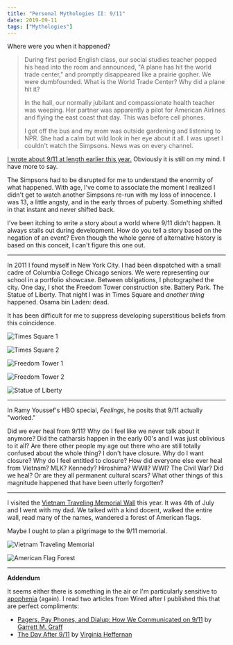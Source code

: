 ```yaml
---
title: "Personal Mythologies II: 9/11"
date: 2019-09-11
tags: ["Mythologies"]
---
```


Where were you when it happened?

> During first period English class, our social studies teacher popped his head into the room and announced, "A plane has hit the world trade center," and promptly disappeared like a prairie gopher. We were dumbfounded. What is the World Trade Center? Why did a plane hit it?
>
> In the hall, our normally jubilant and compassionate health teacher was weeping. Her partner was apparently a pilot for American Airlines and flying the east coast that day. This was before cell phones.
>
> I got off the bus and my mom was outside gardening and listening to NPR. She had a calm but wild look in her eye about it all. I was upset I couldn't watch the Simpsons. News was on every channel.

[I wrote about 9/11 at length earlier this year.](/2019/03/03/fear-immainence/) Obviously it is still on my mind. I have more to say.

The Simpsons had to be disrupted for me to understand the enormity of what happened. With age, I've come to associate the moment I realized I didn't get to watch another Simpsons re-run with my loss of innocence. I was 13, a little angsty, and in the early throes of puberty. Something shifted in that instant and never shifted back.

I've been itching to write a story about a world where 9/11 didn't happen. It always stalls out during development. How do you tell a story based on the negation of an event? Even though the whole genre of alternative history is based on this conceit, I can't figure this one out.

---

In 2011 I found myself in New York City. I had been dispatched with a small cadre of Columbia College Chicago seniors. We were representing our school in a portfolio showcase. Between obligations, I photographed the city. One day, I shot the Freedom Tower construction site. Battery Park. The Statue of Liberty. That night I was in Times Square and _another thing_ happened. Osama bin Laden: dead.

It has been difficult for me to suppress developing superstitious beliefs from this coincidence.

![Times Square 1](/images/times-square-1.jpg)

![Times Square 2](/images/times-square-2.jpg)

![Freedom Tower 1](/images/freedom-tower-1.jpg)

![Freedom Tower 2](/images/freedom-tower-2.jpg)

![Statue of Liberty](/images/statue-of-liberty.jpg)

---

In Ramy Youssef's HBO special, _Feelings_, he posits that 9/11 actually "worked."

Did we ever heal from 9/11? Why do I feel like we never talk about it anymore? Did the catharsis happen in the early 00's and I was just oblivious to it all? Are there other people my age out there who are still totally confused about the whole thing? I don't have closure. Why do I want closure? Why do I feel entitled to closure? How did everyone else ever heal from Vietnam? MLK? Kennedy? Hiroshima? WWII? WWI? The Civil War? Did we heal? Or are they all permanent cultural scars? What other things of this magnitude happened that have been utterly forgotten?

---

I visited the [Vietnam Traveling Memorial Wall](http://www.travelingwall.us/) this year. It was 4th of July and I went with my dad. We talked with a kind docent, walked the entire wall, read many of the names, wandered a forest of American flags.

Maybe I ought to plan a pilgrimage to the 9/11 memorial.

![Vietnam Traveling Memorial](/images/vietnam-traveling-memorial.jpg)

![American Flag Forest](/images/american-flag-forest.jpg)

---

**Addendum**

It seems either there is something in the air or I'm particularly sensitive to [apophenia](https://en.wikipedia.org/wiki/Apophenia) (again). I read two articles from Wired after I published this that are perfect compliments:

- [Pagers, Pay Phones, and Dialup: How We Communicated on 9/11](https://www.wired.com/story/pagers-pay-phones-and-dialup-how-we-communicated-on-911/) by [Garrett M. Graff](http://www.twitter.com/vermontgmg)
- [The Day After 9/11](https://www.wired.com/story/the-day-after-911/) by [Virginia Heffernan](https://twitter.com/page88)
